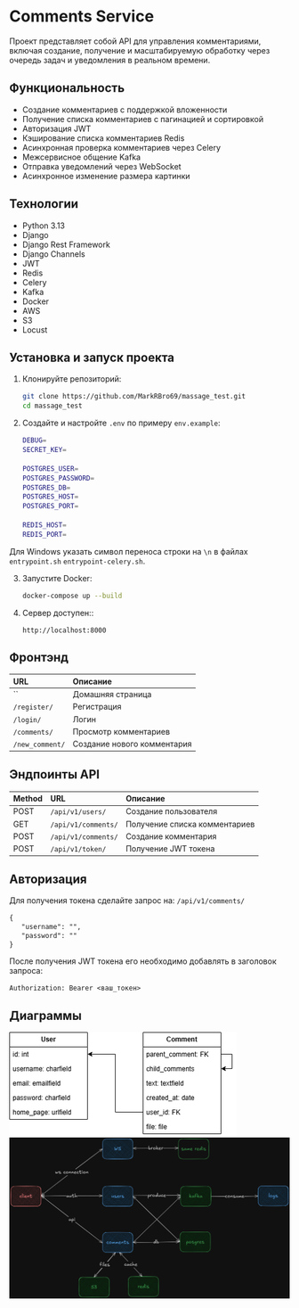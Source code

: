 # Comments Service

Проект представляет собой API для управления комментариями, включая создание, получение и масштабируемую обработку через очередь задач и уведомления в реальном времени.

## Функциональность

- Создание комментариев с поддержкой вложенности
- Получение списка комментариев с пагинацией и сортировкой
- Авторизация JWT
- Кэширование списка комментариев Redis
- Асинхронная проверка комментариев через Celery
- Межсервисное общение Kafka
- Отправка уведомлений через WebSocket
- Асинхронное изменение размера картинки

## Технологии

- Python 3.13
- Django
- Django Rest Framework
- Django Channels
- JWT
- Redis
- Celery
- Kafka
- Docker
- AWS
- S3
- Locust

## Установка и запуск проекта

1. Клонируйте репозиторий:

    ```bash
    git clone https://github.com/MarkRBro69/massage_test.git
    cd massage_test
    ```
2. Создайте и настройте `.env` по примеру `env.example`:

    ```bash
    DEBUG=
    SECRET_KEY=
   
    POSTGRES_USER=
    POSTGRES_PASSWORD=
    POSTGRES_DB=
    POSTGRES_HOST=
    POSTGRES_PORT=
   
    REDIS_HOST=
    REDIS_PORT=
    ```
Для Windows указать символ переноса строки на `\n` в файлах `entrypoint.sh` `entrypoint-celery.sh`.
   
3. Запустите Docker:

    ```bash
    docker-compose up --build
    ```
   
4. Сервер доступен::

    ```bash~~~~~~~~~~~~
    http://localhost:8000
    ```
## Фронтэнд

| URL             | Описание                    |
|:----------------|:----------------------------|
| ``              | Домашняя страница           |
| `/register/`    | Регистрация                 |
| `/login/`       | Логин                       |
| `/comments/`    | Просмотр комментариев       |
| `/new_comment/` | Создание нового комментария |

## Эндпоинты API

| Method | URL                 | Описание                      |
|:------|:--------------------|:------------------------------|
| POST | `/api/v1/users/`    | Создание пользователя         |
| GET | `/api/v1/comments/` | Получение списка комментариев |
| POST | `/api/v1/comments/` | Создание комментария          |
| POST | `/api/v1/token/`    | Получение JWT токена          |

## Авторизация

Для получения токена сделайте запрос на:
`/api/v1/comments/`
```
{
   "username": "",
   "password": ""
}
```

После получения JWT токена его необходимо добавлять в заголовок запроса:

```http
Authorization: Bearer <ваш_токен>
```
## Диаграммы
![database](https://raw.githubusercontent.com/MarkRBro69/massage_test/main/assets/massages.drawio.png)
![design](https://raw.githubusercontent.com/MarkRBro69/massage_test/main/assets/massages_design.png)
